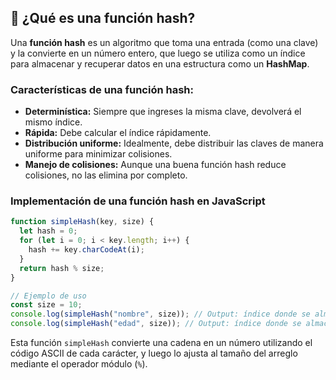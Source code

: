 ## 🔑 ¿Qué es una función hash?

Una **función hash** es un algoritmo que toma una entrada (como una clave) y la convierte en un número entero, que luego se utiliza como un índice para almacenar y recuperar datos en una estructura como un **HashMap**.

### Características de una función hash:

- **Determinística:** Siempre que ingreses la misma clave, devolverá el mismo índice.
- **Rápida:** Debe calcular el índice rápidamente.
- **Distribución uniforme:** Idealmente, debe distribuir las claves de manera uniforme para minimizar colisiones.
- **Manejo de colisiones:** Aunque una buena función hash reduce colisiones, no las elimina por completo.

### Implementación de una función hash en JavaScript

```js
function simpleHash(key, size) {
  let hash = 0;
  for (let i = 0; i < key.length; i++) {
    hash += key.charCodeAt(i);
  }
  return hash % size;
}

// Ejemplo de uso
const size = 10;
console.log(simpleHash("nombre", size)); // Output: índice donde se almacenará "nombre"
console.log(simpleHash("edad", size)); // Output: índice donde se almacenará "edad"
```

Esta función `simpleHash` convierte una cadena en un número utilizando el código ASCII de cada carácter, y luego lo ajusta al tamaño del arreglo mediante el operador módulo (`%`).
